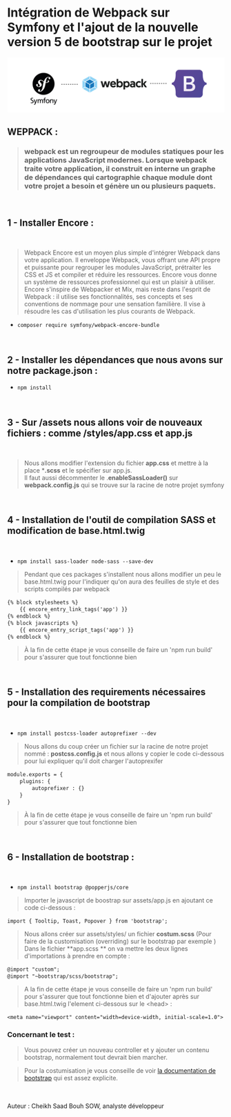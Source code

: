# Intégration de Webpack sur  Symfony et l'ajout de la nouvelle version 5 de bootstrap sur le projet

![symfony - bootstrap 5 - Webpack](articles_webpack.jpg)
<br>

## WEPPACK : 
> ### webpack est un regroupeur de modules statiques pour les applications JavaScript modernes. Lorsque webpack traite votre application, il construit en interne un graphe de dépendances qui cartographie chaque module dont votre projet a besoin et génère un ou plusieurs paquets.


<br>

## 1 - Installer **Encore** : 

<br>

> Webpack Encore est un moyen plus simple d'intégrer Webpack dans votre application. Il enveloppe Webpack, vous offrant une API propre et puissante pour regrouper les modules JavaScript, prétraiter les CSS et JS et compiler et réduire les ressources. Encore vous donne un système de ressources professionnel qui est un plaisir à utiliser.
Encore s'inspire de Webpacker et Mix, mais reste dans l'esprit de Webpack : il utilise ses fonctionnalités, ses concepts et ses conventions de nommage pour une sensation familière. Il vise à résoudre les cas d'utilisation les plus courants de Webpack.

- `composer require symfony/webpack-encore-bundle`


<br>

## 2 - Installer les dépendances que nous avons sur notre package.json : 

- `npm install`

<br>

## 3 - Sur /assets nous allons voir de nouveaux fichiers : comme /styles/app.css et  app.js

<br>

> Nous allons modifier l'extension du fichier **app.css** et mettre à la place ***.scss** et le spécifier sur app.js. <br> Il faut aussi décommenter le .**enableSassLoader()** sur **webpack.config.js** qui se trouve sur la racine de notre projet symfony

<br>

## 4 - Installation de l'outil de compilation SASS et modification de base.html.twig

<br>

- `npm install sass-loader node-sass --save-dev`

> Pendant que ces packages s'installent nous allons modifier un peu le base.html.twig pour l'indiquer qu'on aura des feuilles de style et  des scripts compilés par webpack

```  
{% block stylesheets %}
    {{ encore_entry_link_tags('app') }}
{% endblock %}
{% block javascripts %}
    {{ encore_entry_script_tags('app') }}
{% endblock %}
```

> À la fin de cette étape je vous conseille de faire un 'npm run build' pour s'assurer que tout fonctionne bien

<br>

## 5 - Installation des requirements nécessaires pour la compilation de bootstrap

<br>

- `npm install postcss-loader autoprefixer --dev`

>   Nous allons du coup créer un fichier sur la racine de notre projet nommé : **postcss.config.js** et nous allons y copier le code ci-dessous pour lui expliquer qu'il doit charger l'autoprexifer

```
module.exports = {
    plugins: {
        autoprefixer : {}
    }
}
```

> À la fin de cette étape je vous conseille de faire un 'npm run build' pour s'assurer que tout fonctionne bien

<br>

## 6 - Installation de bootstrap : 

<br>

- `npm install bootstrap @popperjs/core`

> Importer le javascript de boostrap sur assets/app.js en ajoutant ce code ci-dessous  : 

```
import { Tooltip, Toast, Popover } from 'bootstrap';
```

> Nous allons créer sur assets/styles/ un fichier **costum.scss** (Pour faire de la customisation (overriding) sur le bootstrap par exemple ) 
> Dans le fichier **app.scss ** on va mettre les deux lignes d'importations à prendre en compte :

```
@import "custom";
@import "~bootstrap/scss/bootstrap";
```

> A la fin de cette étape je vous conseille de faire un 'npm run build' pour s'assurer que tout fonctionne bien et d'ajouter après sur base.html.twig l'element ci-dessous sur le \<head> :
```
<meta name="viewport" content="width=device-width, initial-scale=1.0">
```


### Concernant le test :

> Vous pouvez créer un nouveau controller  et y ajouter un contenu bootstrap, normalement tout devrait bien marcher. 

> Pour la costumisation je vous conseille de voir [la documentation de bootstrap](https://getbootstrap.com/docs/5.0/customize/sass/) qui est assez explicite.

<br>
<br>
Auteur :  Cheikh Saad Bouh SOW, analyste développeur
